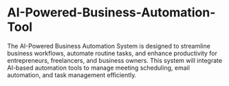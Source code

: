# AI-Powered-Business-Automation-Tool
 The AI-Powered Business Automation System is designed to streamline business workflows, automate routine tasks, and enhance productivity for entrepreneurs, freelancers, and business owners. This system will integrate AI-based automation tools to manage meeting scheduling, email automation, and task management efficiently.

